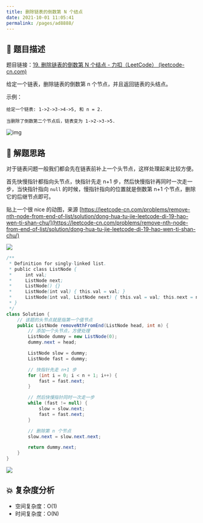```yaml
---
title: 删除链表的倒数第 N 个结点
date: 2021-10-01 11:05:41
permalink: /pages/ad8888/
---
```


## 📃 题目描述

题目链接：[19. 删除链表的倒数第 N 个结点 - 力扣（LeetCode） (leetcode-cn.com)](https://leetcode-cn.com/problems/remove-nth-node-from-end-of-list/)

给定一个链表，删除链表的倒数第 n 个节点，并且返回链表的头结点。

示例：

```
给定一个链表: 1->2->3->4->5, 和 n = 2.

当删除了倒数第二个节点后，链表变为 1->2->3->5.
```

![img](https://assets.leetcode.com/uploads/2020/10/03/remove_ex1.jpg)

## 🔔 解题思路

对于链表问题一般我们都会先在链表前补上一个头节点，这样处理起来比较方便。

首先快慢指针都指向头节点，快指针先走 n+1 步，然后快慢指针再同时一次走一步，当快指针指向 `null` 的时候，慢指针指向的位置就是倒数第 n+1 个节点，删除它的后继节点即可。

贴上一个很 nice 的动图，来源 [https://leetcode-cn.com/problems/remove-nth-node-from-end-of-list/solution/dong-hua-tu-jie-leetcode-di-19-hao-wen-ti-shan-chu/](https://leetcode-cn.com/problems/remove-nth-node-from-end-of-list/solution/dong-hua-tu-jie-leetcode-di-19-hao-wen-ti-shan-chu/)

![](https://pic.leetcode-cn.com/cc43daa8cbb755373ce4c5cd10c44066dc770a34a6d2913a52f8047cbf5e6e56-file_1559548337458)


```java
/**
 * Definition for singly-linked list.
 * public class ListNode {
 *     int val;
 *     ListNode next;
 *     ListNode() {}
 *     ListNode(int val) { this.val = val; }
 *     ListNode(int val, ListNode next) { this.val = val; this.next = next; }
 * }
 */
class Solution {
    // 该题的头节点就是指第一个值节点
    public ListNode removeNthFromEnd(ListNode head, int n) {
        // 添加一个头节点，方便处理
        ListNode dummy = new ListNode(0);
        dummy.next = head;

        ListNode slow = dummy;
        ListNode fast = dummy;

        // 快指针先走 n+1 步
        for (int i = 0; i < n + 1; i++) {
            fast = fast.next;
        }

        // 然后快慢指针同时一次走一步
        while (fast != null) {
            slow = slow.next;
            fast = fast.next;
        }

        // 删除第 n 个节点
        slow.next = slow.next.next;

        return dummy.next;
    }
}
```

![](https://cs-wiki.oss-cn-shanghai.aliyuncs.com/img/20211001113149.png)

## 💥 复杂度分析

- 空间复杂度：O(1)
- 时间复杂度：O(N)

